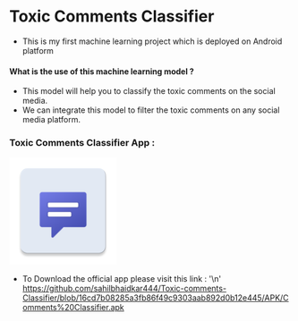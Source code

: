 # Toxic Comments Classifier

- This is my first machine learning project which is deployed on Android platform

#### What is the use of this machine learning model ?
- This model will help you to classify the toxic comments on the social media.
- We can integrate this model to filter the toxic comments on any social media platform.

### Toxic Comments Classifier App :
<img title="Toxic Comments Classifier" alt="App Icon" src="icons/ic_launcher.png">

- To Download the official app please visit this link : '\n'
https://github.com/sahilbhaidkar444/Toxic-comments-Classifier/blob/16cd7b08285a3fb86f49c9303aab892d0b12e445/APK/Comments%20Classifier.apk
